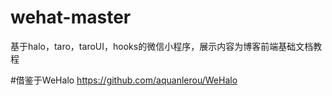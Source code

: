 # wehat-master
基于halo，taro，taroUI，hooks的微信小程序，展示内容为博客前端基础文档教程

#借鉴于WeHalo
https://github.com/aquanlerou/WeHalo
